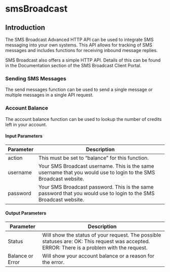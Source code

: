 # smsBroadcast

## Introduction

The SMS Broadcast Advanced HTTP API can be used to integrate SMS messaging into your own systems. This API allows for tracking of SMS messages and includes functions for receiving inbound message replies.

SMS Broadcast also offers a simple HTTP API. Details of this can be found in the Documentation section of the SMS Broadcast Client Portal.

### Sending SMS Messages

The send messages function can be used to send a single message or multiple messages in a single API request.

### Account Balance

The account balance function can be used to lookup the number of credits left in your account.

#### Input Parameters

| Parameter | Description |
| --------- | ----------- |
| action    | This must be set to “balance” for this function. |
| username  | Your SMS Broadcast username. This is the same username that you would use to login to the SMS Broadcast website. |
| password  | Your SMS Broadcast password. This is the same password that you would use to login to the SMS Broadcast website. |

#### Output Parameters

| Parameter | Description |
| --------- | ----------- |
| Status    | Will show the status of your request. The possible statuses are: OK: This request was accepted. ERROR: There is a problem with the request. |
| Balance or Error | Will show your account balance or a reason for the error. | 
